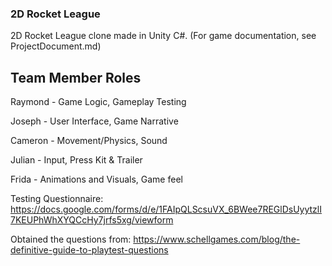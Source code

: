 ### 2D Rocket League
2D Rocket League clone made in Unity C#.
(For game documentation, see ProjectDocument.md)

## Team Member Roles

Raymond - Game Logic, Gameplay Testing

Joseph - User Interface, Game Narrative

Cameron - Movement/Physics, Sound 

Julian - Input, Press Kit & Trailer

Frida - Animations and Visuals, Game feel


Testing Questionnaire: https://docs.google.com/forms/d/e/1FAIpQLScsuVX_6BWee7REGlDsUyytzlI7KEUPhWhXYQCcHy7jrfs5xg/viewform

Obtained the questions from: https://www.schellgames.com/blog/the-definitive-guide-to-playtest-questions
